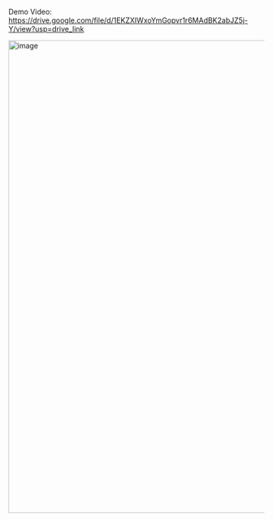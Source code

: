 Demo Video:
https://drive.google.com/file/d/1EKZXIWxoYmGopvr1r6MAdBK2abJZ5j-Y/view?usp=drive_link


<img width="932" alt="image" src="https://github.com/user-attachments/assets/09ae822d-5817-4381-9cef-4b4ae8d0ccab">
